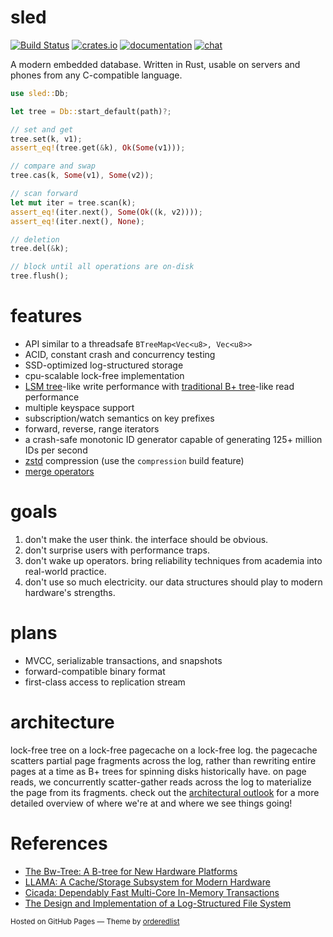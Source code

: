 # sled
[![Build Status](https://travis-ci.org/spacejam/sled.svg?branch=master)](https://travis-ci.org/spacejam/sled)
[![crates.io](https://meritbadge.herokuapp.com/sled)](https://crates.io/crates/sled)
[![documentation](https://docs.rs/sled/badge.svg)](https://docs.rs/sled)
[![chat](https://img.shields.io/discord/509773073294295082.svg?logo=discord)](https://discord.gg/Z6VsXds)

A modern embedded database. Written in Rust, usable on servers and phones from any C-compatible language.

```rust
use sled::Db;

let tree = Db::start_default(path)?;

// set and get
tree.set(k, v1);
assert_eq!(tree.get(&k), Ok(Some(v1)));

// compare and swap
tree.cas(k, Some(v1), Some(v2));

// scan forward
let mut iter = tree.scan(k);
assert_eq!(iter.next(), Some(Ok((k, v2))));
assert_eq!(iter.next(), None);

// deletion
tree.del(&k);

// block until all operations are on-disk
tree.flush();
```

# features

* API similar to a threadsafe `BTreeMap<Vec<u8>, Vec<u8>>`
* ACID, constant crash and concurrency testing
* SSD-optimized log-structured storage
* cpu-scalable lock-free implementation
* [LSM tree](https://en.wikipedia.org/wiki/Log-structured_merge-tree)-like write performance
  with [traditional B+ tree](https://en.wikipedia.org/wiki/B%2B_tree)-like read performance
* multiple keyspace support
* subscription/watch semantics on key prefixes
* forward, reverse, range iterators
* a crash-safe monotonic ID generator capable of generating 125+ million IDs per second
* [zstd](https://github.com/facebook/zstd) compression (use the `compression` build feature)
* [merge operators](https://github.com/spacejam/sled/wiki/merge-operators)

# goals

1. don't make the user think. the interface should be obvious.
1. don't surprise users with performance traps.
1. don't wake up operators. bring reliability techniques from academia into real-world practice.
1. don't use so much electricity. our data structures should play to modern hardware's strengths.

# plans

* MVCC, serializable transactions, and snapshots
* forward-compatible binary format
* first-class access to replication stream

# architecture

lock-free tree on a lock-free pagecache on a lock-free log. the pagecache scatters
partial page fragments across the log, rather than rewriting entire pages at a time
as B+ trees for spinning disks historically have. on page reads, we concurrently
scatter-gather reads across the log to materialize the page from its fragments.
check out the [architectural outlook](https://github.com/spacejam/sled/wiki/sled-architectural-outlook)
for a more detailed overview of where we're at and where we see things going!

# References

* [The Bw-Tree: A B-tree for New Hardware Platforms](https://www.microsoft.com/en-us/research/wp-content/uploads/2016/02/bw-tree-icde2013-final.pdf)
* [LLAMA: A Cache/Storage Subsystem for Modern Hardware](https://www.microsoft.com/en-us/research/wp-content/uploads/2016/02/llama-vldb2013.pdf)
* [Cicada: Dependably Fast Multi-Core In-Memory Transactions](http://15721.courses.cs.cmu.edu/spring2018/papers/06-mvcc2/lim-sigmod2017.pdf)
* [The Design and Implementation of a Log-Structured File System](https://people.eecs.berkeley.edu/~brewer/cs262/LFS.pdf)

<p><small>Hosted on GitHub Pages &mdash; Theme by <a href="https://github.com/orderedlist">orderedlist</a></small></p>
